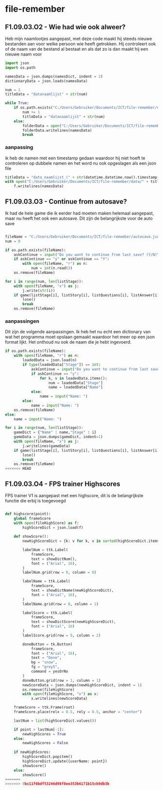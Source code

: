 # file-remember
## F1.09.03.O2 - Wie had wie ook alweer?
Heb mijn naamlootjes aangepast, met deze code maakt hij steeds nieuwe bestanden aan voor welke persoon wie heeft getrokken.
Hij controleert ook of de naam van de bestand al bestaat en als dat zo is dan maakt hij een nieuwe naam voor
``` python
import json
import os.path

namesData = json.dumps(namesDict, indent = 2)
dictionaryData = json.loads(namesData)

num = 1
titleData = "datanaamlijst" + str(num)

while True:
    if os.path.exists("C:/Users/Gebruiker/Documents/ICT/file-remember/data/" + titleData):
        num += 1
        titleData = "datanaamlijst" + str(num)
    else:
        folderData = open("C:/Users/Gebruiker/Documents/ICT/file-remember/data/" + titleData,"x")
        folderData.writelines(namesData)
        break
```
### aanpassing
ik heb de namen met een timestamp gedaan waardoor hij niet hoeft te controleren op dubbele namen en het word nu ook opgeslagen als een json file
``` python
titleData = "data_naamlijst_(" + str(datetime.datetime.now().timestamp()) + ").json"
with open("C:/Users/Gebruiker/Documents/ICT/file-remember/data/" + titleData,"x") as f:
    f.writelines(namesData)
```
## F1.09.03.O3 - Continue from autosave?
Ik had de hele game die ik eerder had moeten maken helemaal aangepast, maar nu heeft het ook een autosave.
Dit zijn de belangrijkste voor de auto save
``` python

fileName = "C:/Users/Gebruiker/Documents/ICT/file-remember/autosave.json"
num = 0

if os.path.exists(fileName):    
    askContinue = input("Do you want to continue from last save? (Y/N)\n")
    if askContinue == "y" or askContinue == "Y":
        with open(fileName, "r") as n:
            num = int(n.read())
    os.remove(fileName)

for i in range(num, len(listStage)):
    with open(fileName, "x") as j:
        j.write(str(i))
    if game(listStage[i], listStory[i], listQuestions[i], listAnswer[i], listFailure[i]) == False:
        lose()
        break
    os.remove(fileName)
```
### aanpassingen
Dit zijn de volgende aanpassingen. Ik heb het nu echt een dictionary van wat het programma moet opslaan gemaakt waardoor het meer op een json format lijkt.
Het onthoud nu ook de naam die je hebt ingevoerd.
``` python
if os.path.exists(fileName):    
    with open(fileName, "r") as n:
        loadedData = json.load(n)
        if type(loadedData["Stage"]) == int:
            askContinue = input("Do you want to continue from last save? (Y/N)\n").lower()
            if askContinue == "y":
                for k, v in loadedData.items():
                    num = loadedData["Stage"]
                    name = loadedData["Name"]
            else:
                name = input("Name: ")
        else:
            name = input("Name: ")
    os.remove(fileName)
else:
    name = input("Name: ")
```
``` python
for i in range(num, len(listStage)):
    gameDict = {"Name" : name,"Stage" : i}
    gameData = json.dumps(gameDict, indent=1)
    with open(fileName, "x") as j:
        j.writelines(gameData)
    if game(listStage[i], listStory[i], listQuestions[i], listAnswer[i], listFailure[i]) == False:
        lose()
        break
    os.remove(fileName)
<<<<<<< HEAD
```
## F1.09.03.O4 - FPS trainer Highscores
FPS trainer V1 is aangepast met een highscore, dit is de belangrijkste functie die erbij is toegevoegd
``` python

def highscore(point):
    global frameScore
    with open(fileHighScore) as f:
        highScoreDict = json.load(f)
    
    def showScore():
        newHighScoreDict = {k: v for k, v in sorted(highScoreDict.items(), key=lambda item: item[1], reverse=True)}

        labelNum = ttk.Label(
            frameScore,
            text = showDictNum(),
            font = ("Arial", 16),
        )
        labelNum.grid(row = 0, column = 0)

        labelName = ttk.Label(
            frameScore,
            text = showDictName(newHighScoreDict),
            font = ("Arial", 16),
        )
        labelName.grid(row = 0, column = 1)

        labelScore = ttk.Label(
            frameScore,
            text = showDictScore(newHighScoreDict),
            font = ("Arial", 16)
        )
        labelScore.grid(row = 0, column = 2)

        doneButton = tk.Button(
            frameScore,
            font = ("Arial", 16),
            text = "Done",
            bg = "snow",
            fg = "grey5",
            command = yesOrNo
        )
        doneButton.grid(row = 1, column = 1)
        newScoreData = json.dumps(newHighScoreDict, indent = 1)
        os.remove(fileHighScore)
        with open(fileHighScore, "x") as x:
            x.writelines(newScoreData)

    frameScore = ttk.Frame(root)
    frameScore.place(relx = 0.5, rely = 0.5, anchor = "center")

    lastNum = list(highScoreDict.values())

    if point > lastNum[-1]:
        newHighScores = True
    else:
        newHighScores = False
            
    if newHighScores:
        highScoreDict.popitem()
        highScoreDict.update({userName: point})
        showScore()             
    else:
        showScore()
=======
>>>>>>> 0bc11f6bdf53246d98f8ee353b6171b15cb9db3b
```
